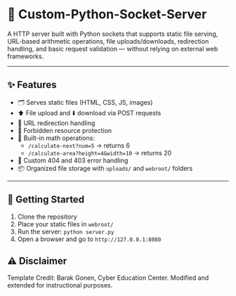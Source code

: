 # 🧠 Custom-Python-Socket-Server

A HTTP server built with Python sockets that supports static file serving, URL-based arithmetic operations, file uploads/downloads, redirection handling, and basic request validation — without relying on external web frameworks.

---

## ✨ Features

- 🗂 Serves static files (HTML, CSS, JS, images)
- ⬆️ File upload and ⬇️ download via POST requests
- 🔁 URL redirection handling
- 🚫 Forbidden resource protection
- 🧮 Built-in math operations:
  - `/calculate-next?num=5` → returns 6
  - `/calculate-area?height=4&width=10` → returns 20
- 📄 Custom 404 and 403 error handling
- 📦 Organized file storage with `uploads/` and `webroot/` folders

---

## 🚀 Getting Started

1. Clone the repository
2. Place your static files in `webroot/`
3. Run the server: ```python server.py```
4. Open a browser and go to ```http://127.0.0.1:8080```

## ⚠️ Disclaimer
Template Credit: Barak Gonen, Cyber Education Center.
Modified and extended for instructional purposes.
